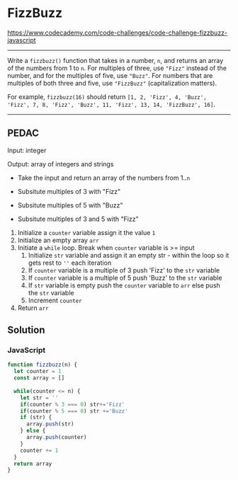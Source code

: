 # FizzBuzz

https://www.codecademy.com/code-challenges/code-challenge-fizzbuzz-javascript

---

Write a `fizzbuzz()` function that takes in a number, `n`, and returns an array of the numbers from 1 to `n`. For multiples of three, use `"Fizz"` instead of the number, and for the multiples of five, use `"Buzz"`. For numbers that are multiples of both three and five, use `"FizzBuzz"` (capitalization matters).

For example, `fizzbuzz(16)` should return `[1, 2, 'Fizz', 4, 'Buzz', 'Fizz', 7, 8, 'Fizz', 'Buzz', 11, 'Fizz', 13, 14, 'FizzBuzz', 16]`.

---



## PEDAC

Input: integer

Output: array of integers and strings 

* Take the input and return an array of the numbers from 1..`n`
* Subsitute multiples of 3 with "Fizz"
* Subsitute multiples of 5 with "Buzz"

* Subsitute multiples of 3 and 5 with "Fizz"



1. Initialize a `counter` variable assign it the value `1`
2. Initialize an empty array `arr`
3. Initiate a `while` loop. Break when `counter` variable is >= input
   1. Initialize `str` variable and assign it an empty str - within the loop so it gets rest to `''` each iteration
   2. If `counter` variable is a multiple of 3 push 'Fizz' to the `str` variable
   3. If `counter` variable is a multiple of 5 push 'Buzz' to the `str` variable
   4. If `str` variable is empty push the `counter` variable to `arr` else push the `str` variable
   5. Increment `counter`
4. Return `arr`



## Solution

### JavaScript

```javascript
function fizzbuzz(n) {
  let counter = 1
  const array = []
  
  while(counter <= n) {
    let str = ''
    if(counter % 3 === 0) str+='Fizz' 
    if(counter % 5 === 0) str +='Buzz'
    if (str) {
      array.push(str)
    } else {
      array.push(counter)
    }
    counter += 1
  }
  return array
}
```